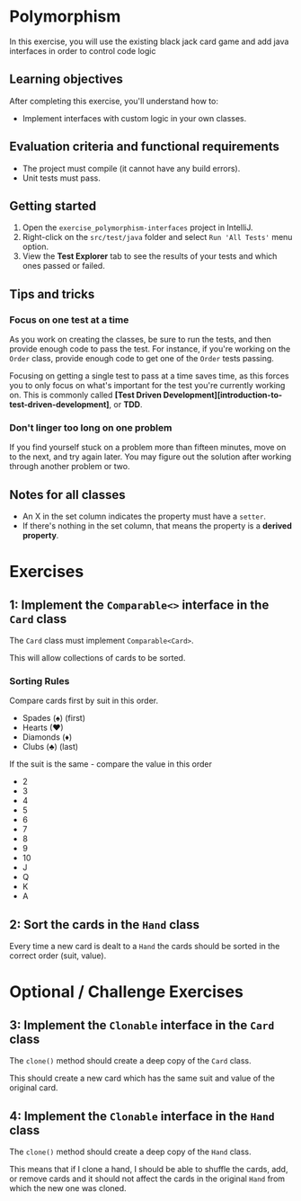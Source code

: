 # Polymorphism

In this exercise, you will use the existing black jack card game and add java interfaces in order to control code logic

## Learning objectives

After completing this exercise, you'll understand how to:

* Implement interfaces with custom logic in your own classes.

## Evaluation criteria and functional requirements

* The project must compile (it cannot have any build errors).
* Unit tests must pass.

## Getting started

1. Open the `exercise_polymorphism-interfaces` project in IntelliJ.
2. Right-click on the `src/test/java` folder and select `Run 'All Tests'` menu option.
3. View the **Test Explorer** tab to see the results of your tests and which ones passed or failed.

## Tips and tricks

### Focus on one test at a time

As you work on creating the classes, be sure to run the tests, and then provide enough code to pass the test. For instance, if you're working on the `Order` class, provide enough code to get one of the `Order` tests passing.

Focusing on getting a single test to pass at a time saves time, as this forces you to only focus on what's important for the test you're currently working on. This is commonly called **[Test Driven Development][introduction-to-test-driven-development]**, or **TDD**.

### Don't linger too long on one problem

If you find yourself stuck on a problem more than fifteen minutes, move on to the next, and try again later. You may figure out the solution after working through another problem or two.

## Notes for all classes

- An X in the set column indicates the property must have a `setter`.
- If there's nothing in the set column, that means the property is a **derived property**.

# Exercises

## 1: Implement the `Comparable<>` interface in the `Card` class

The `Card` class must implement `Comparable<Card>`.

This will allow collections of cards to be sorted.

### Sorting Rules

Compare cards first by suit in this order.
* Spades (♠) (first)
* Hearts (♥)
* Diamonds (♦)
* Clubs (♣) (last)

If the suit is the same - compare the value in this order
* 2
* 3
* 4
* 5
* 6
* 7
* 8
* 9
* 10
* J
* Q
* K
* A


## 2: Sort the cards in the `Hand` class

Every time a new card is dealt to a `Hand` the cards should be sorted in the correct order (suit, value).


# Optional / Challenge Exercises

## 3: Implement the `Clonable` interface in the `Card` class

The `clone()` method should create a deep copy of the `Card` class.

This should create a new card which has the same suit and value
of the original card.


## 4: Implement the `Clonable` interface in the `Hand` class

The `clone()` method should create a deep copy of the `Hand` class.

This means that if I clone a hand, I should be able to shuffle the cards, add,
or remove cards and it should not affect the cards in the original `Hand`
from which the new one was cloned.



